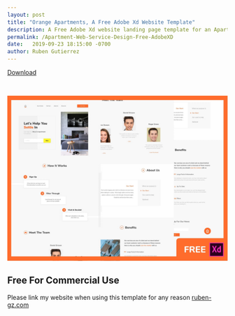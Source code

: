 ```yaml
---
layout: post
title: "Orange Apartments, A Free Adobe Xd Website Template"
description: A Free Adobe Xd website landing page template for an Apartment Finding Service that comes with mock ups of both the mobile and desktop version of the website.
permalink: /Apartment-Web-Service-Design-Free-AdobeXD
date:   2019-09-23 18:15:00 -0700
author: Ruben Gutierrez
---
```

<a class="download-button" href="https://gumroad.com/products/OVouL/edit">Download</a>

<br>

![web design of apartment finding service realtor](assets\img\blog-images\19-september\apartment-finding-web-app-service-design-free-adobe-xd-min.jpg "Apartment Finding Website Application Design")

## Free For Commercial Use
Please link my website when using this template for any reason [ruben-gz.com](https://www.ruben-gz.com)


